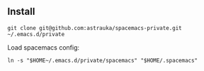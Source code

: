 ## Install

```
git clone git@github.com:astrauka/spacemacs-private.git ~/.emacs.d/private
```
Load spacemacs config:

```
ln -s "$HOME~/.emacs.d/private/spacemacs" "$HOME/.spacemacs"
```
